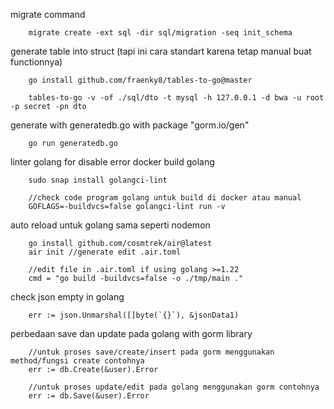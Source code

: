 migrate command

```
    migrate create -ext sql -dir sql/migration -seq init_schema
```

generate table into struct (tapi ini cara standart karena tetap manual buat functionnya)

```
    go install github.com/fraenky8/tables-to-go@master

    tables-to-go -v -of ./sql/dto -t mysql -h 127.0.0.1 -d bwa -u root -p secret -pn dto
```

generate with generatedb.go with package "gorm.io/gen"

```
    go run generatedb.go
```

linter golang for disable error docker build golang
```
    sudo snap install golangci-lint
    
    //check code program golang untuk build di docker atau manual
    GOFLAGS=-buildvcs=false golangci-lint run -v

```

auto reload untuk golang sama seperti nodemon
````
    go install github.com/cosmtrek/air@latest
    air init //generate edit .air.toml
    
    //edit file in .air.toml if using golang >=1.22
    cmd = "go build -buildvcs=false -o ./tmp/main ."
````

check json empty in golang
```
    err := json.Unmarshal([]byte(`{}`), &jsonData1)
```

perbedaan save dan update pada golang with gorm library
```
    //untuk proses save/create/insert pada gorm menggunakan method/fungsi create contohnya
    err := db.Create(&user).Error
    
    //untuk proses update/edit pada golang menggunakan gorm contohnya
    err := db.Save(&user).Error
```